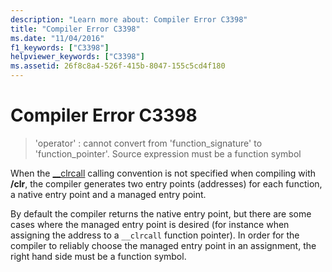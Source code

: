 ```yaml
---
description: "Learn more about: Compiler Error C3398"
title: "Compiler Error C3398"
ms.date: "11/04/2016"
f1_keywords: ["C3398"]
helpviewer_keywords: ["C3398"]
ms.assetid: 26f8c8a4-526f-415b-8047-155c5cd4f180
---
```

# Compiler Error C3398

> 'operator' : cannot convert from 'function_signature' to 'function_pointer'. Source expression must be a function symbol

When the [__clrcall](../../cpp/clrcall.md) calling convention is not specified when compiling with **/clr**, the compiler generates two entry points (addresses) for each function, a native entry point and a managed entry point.

By default the compiler returns the native entry point, but there are some cases where the managed entry point is desired (for instance when assigning the address to a `__clrcall` function pointer). In order for the compiler to reliably choose the managed entry point in an assignment, the right hand side must be a function symbol.
